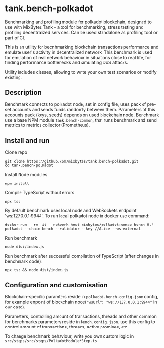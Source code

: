 # tank.bench-polkadot


Benchmarking and profiling module for polkadot blockchain, designed to use with MixBytes Tank - a tool for benchmarking, stress testing and profiling decentralized services. Can be used standalone as profiling tool or part of CI.

This is an utility for becnhmarking blockchain transactions performance and emulate user's activity in decentralized network. This benchmark is used for emulation of real network behaviour in situations close to real life, for finding performance bottlenecks and simulating DoS attacks.

Utility includes classes, allowing to write your own test scenarios or modify existing.

## Description

Benchmark connects to polkadot node, set in config file, uses pack of pre-set accounts and sends funds randomly between them. Parameters of this accounts pack (keys, seeds) depends on used blockchain node. Benchmark use a base NPM module ```tank.bench-common```, that runs benchmark and send metrics to metrics collector (Prometheus).


## Install and run


Clone repo
```
git clone https://github.com/mixbytes/tank.bench-polkadot.git
cd tank.bench-polkadot
```

Install Node modules
```
npm install
```

Compile TypeScript without errors
```
npx tsc
```

By default benchmark uses local node and WebSockets endpoint 'ws:127.0.0.1:9944'. To run local polkadot node in docker use command:
```
docker run --rm -it --network host mixbytes/polkadot:eenae-bench-0.4 polkadot --chain bench --validator --key //Alice --ws-external
```

Run benchmark
```
node dist/index.js
```
Run benchmark after successful compilation of TypeScript (after changes in benchmark code):
```
npx tsc && node dist/index.js
```

## Configuration and customisation

Blockchain-specific paramters reside in ```polkadot.bench.config.json``` config, for example enpoint of blockchain node(```"wsUrl": "ws://127.0.0.1:9944"``` in our case).

Parameters, controlling amount of transactions, threads and other common for benchmarks parameters reside in ```bench.config.json```. use this config to control amount of transactions, threads, active promises, etc.

To change benchmark behaviour, write you own custom logic in ```src/steps/src/steps/PolkadotModule*Step.ts```

